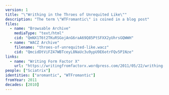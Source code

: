 ```yaml
---
version: 1
title: "\"Writhing in the Throes of Unrequited Like\""
description: "The term \"WTFromantic\" is coined in a blog post"
files:
  - name: "Browsable Archive"
    mediaType: "text/html"
    cid: "QmNX1T6t2TKuRSGojAnG6raA69Q85PtSFXX2yUhrsGQWWH"
  - name: "WACZ Archive"
    filename: "throes-of-unrequited-like.wacz"
    cid: "QmcidDtViFZ47WBTceyL8NaUc3u9ypU9E6otrFQv5P1Nze"
links:
  - name: "Writing Form Factor X"
    url: "https://writingfromfactorx.wordpress.com/2011/05/22/writhing-in-the-throes-of-unrequited-like/"
people: ["Sciatrix"]
identities: ["aromantic", "WTFromantic"]
fromYear: 2011
decades: [2010]
---
```

